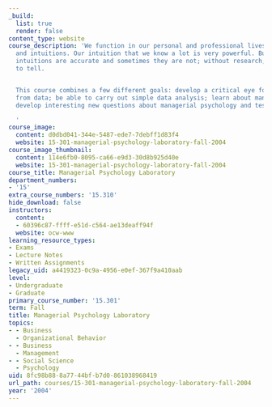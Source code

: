 ```yaml
---
_build:
  list: true
  render: false
content_type: website
course_description: 'We function in our personal and professional lives based on knowledge
  and intuitions. Our intuition that we know a lot is very powerful. But sometimes
  intuitions are accurate and sometimes they are not; without research, it is hard
  to tell.


  This course combines a few different goals: develop a critical eye for making inferences
  from data; be able to carry out simple data analysis; learn about managerial psychology;
  develop interesting new questions about managerial psychology and test these questions.

  '
course_image:
  content: d0dbd041-344e-5487-ede7-7debff1d83f4
  website: 15-301-managerial-psychology-laboratory-fall-2004
course_image_thumbnail:
  content: 114e6fb0-8095-ca66-e9d3-30d8b925d40e
  website: 15-301-managerial-psychology-laboratory-fall-2004
course_title: Managerial Psychology Laboratory
department_numbers:
- '15'
extra_course_numbers: '15.310'
hide_download: false
instructors:
  content:
  - 60396c87-ffff-e51d-c564-ae13deaff94f
  website: ocw-www
learning_resource_types:
- Exams
- Lecture Notes
- Written Assignments
legacy_uid: a4419323-0c9a-4956-e0ef-367f9a410aab
level:
- Undergraduate
- Graduate
primary_course_number: '15.301'
term: Fall
title: Managerial Psychology Laboratory
topics:
- - Business
  - Organizational Behavior
- - Business
  - Management
- - Social Science
  - Psychology
uid: 8fc98b88-8a77-44bf-b7d0-861038968419
url_path: courses/15-301-managerial-psychology-laboratory-fall-2004
year: '2004'
---
```

